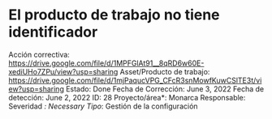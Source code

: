 # El producto de trabajo no tiene identificador

Acción correctiva: https://drive.google.com/file/d/1MPFGlAt91__8qRD6w60E-xediUHo7ZPu/view?usp=sharing
Asset/Producto de trabajo: https://drive.google.com/file/d/1mjPaqucVPG_CFcR3snMowfKuwCSlTE3t/view?usp=sharing
Estado: Done
Fecha de Corrección: June 3, 2022
Fecha de detección: June 2, 2022
ID: 28
Proyecto/área*: Monarca
Responsable:  
Severidad *: Necessary
Tipo*: Gestión de la configuración